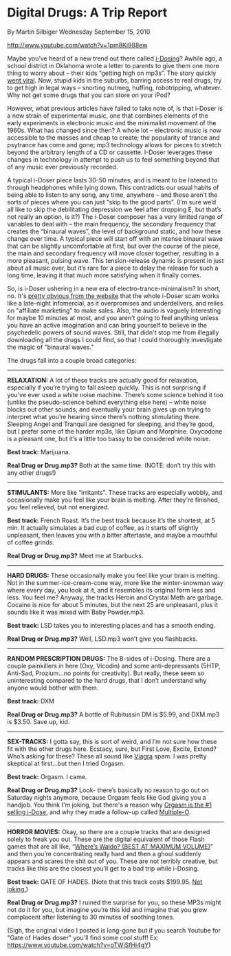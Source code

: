 # Digital Drugs: A Trip Report
By Martin Silbiger
Wednesday September 15, 2010

http://www.youtube.com/watch?v=1pm8Kj988ew

Maybe you’ve heard of a new trend out there called [i-Dosing](http://i-doser.com/storev3/)?  Awhile ago, a school district in Oklahoma wrote a letter to parents to give them one more thing to worry about – their kids “getting high on mp3s”.  The story quickly [went viral](http://www.wired.com/threatlevel/2010/07/digital-drugs/).  Now, stupid kids in the suburbs, barring access to real drugs, try to get high in legal ways – snorting nutmeg, huffing, robotripping, whatever.  Why not get some drugs that you can store on your iPod?

However, what previous articles have failed to take note of, is that i-Doser is a new strain of experimental music, one that combines elements of the early experiments in electronic music and the minimalist movement of the 1960s.  What has changed since then?  A whole lot – electronic music is now accessible to the masses and cheap to create; the popularity of trance and psytrance has come and gone; mp3 technology allows for pieces to stretch beyond the arbitrary length of a CD or cassette.  I-Doser leverages these changes in technology in attempt to push us to feel something beyond that of any music ever previously recorded.

A typical i-Doser piece lasts 30-50 minutes, and is meant to be listened to through headphones while lying down.  This contradicts our usual habits of being able to listen to any song, any time, anywhere – and these aren’t the sorts of pieces where you can just “skip to the good parts”.  (I’m sure we’d all like to skip the debilitating depression we feel after dropping E, but that’s not really an option, is it?)  The i-Doser composer has a very limited range of variables to deal with – the main frequency, the secondary frequency that creates the “binaural waves”, the level of background static, and how these change over time.  A typical piece will start off with an intense binaural wave that can be slightly uncomfortable at first, but over the course of the piece, the main and secondary frequency will move closer together, resulting in a more pleasant, pulsing wave.  This tension-release dynamic is present in just about all music ever, but it’s rare for a piece to delay the release for such a long time, leaving it that much more satisfying when it finally comes.

So, is i-Doser ushering in a new era of electro-trance-minimalism?  In short, no.  It's [pretty obvious from the website](http://i-doser.com/storev3/) that the whole i-Doser scam works like a late-night infomercial, as it overpromises and underdelivers, and relies on "affiliate marketing" to make sales.  Also, the audio is vaguely interesting for maybe 10 minutes at most, and you aren't going to feel anything unless you have an active imagination and can bring yourself to believe in the psychedelic powers of sound waves.  Still, that didn't stop me from illegally downloading all the drugs I could find, so that I could thoroughly investigate the magic of "binaural waves."

The drugs fall into a couple broad categories:
___
**RELAXATION:** A lot of these tracks are actually good for relaxation, especially if you’re trying to fall asleep quickly.  This is not surprising if you’ve ever used a white noise machine.  There’s some science behind it too (unlike the pseudo-science behind everything else here) – white noise blocks out other sounds, and eventually your brain gives up on trying to interpret what you’re hearing since there’s nothing stimulating there.  Sleeping Angel and Tranquil are designed for sleeping, and they’re good, but I prefer some of the harder mp3s, like Opium and Morphine.  Oxycodone is a pleasant one, but it’s a little too bassy to be considered white noise.

**Best track:** Marijuana.

**Real Drug or Drug.mp3?**  Both at the same time.  (NOTE: don’t try this with any other drugs!)
___
**STIMULANTS:** More like “irritants”.  These tracks are especially wobbly, and occasionally make you feel like your brain is melting.  After they're finished, you feel relieved, but not energized.

**Best track:** French Roast.  It’s the best track because it’s the shortest, at 5 min.  It actually simulates a bad cup of coffee, as it starts off slightly unpleasant, then leaves you with a bitter aftertaste, and maybe a mouthful of coffee grinds.

**Real Drug or Drug.mp3?**  Meet me at Starbucks.
___
**HARD DRUGS:**  These occasionally make you feel like your brain is melting.  Not in the summer-ice-cream-cone way, more like the winter-snowman way where every day, you look at it, and it resembles its original form less and less.  You feel me?  Anyway, the tracks Heroin and Crystal Meth are garbage.  Cocaine is nice for about 5 minutes, but the next 25 are unpleasant, plus it sounds like it was mixed with Baby Powder.mp3.

**Best track:** LSD takes you to interesting places and has a smooth ending.

**Real Drug or Drug.mp3?**  Well, LSD.mp3 won’t give you flashbacks.
___
**RANDOM PRESCRIPTION DRUGS:** The B-sides of i-Dosing.  There are a couple painkillers in here (Oxy, Vicodin) and some anti-depressants (5HTP, Anti-Sad, Prozium...no points for creativity).  But really, these seem so uninteresting compared to the hard drugs, that I don’t understand why anyone would bother with them.

**Best track:** DXM

**Real Drug or Drug.mp3?**  A bottle of Rubitussin DM is $5.99, and DXM.mp3 is $3.50.  Save up, kid.
___
**SEX-TRACKS:** I gotta say, this is sort of weird, and I’m not sure how these fit with the other drugs here.  Ecstacy, sure, but First Love, Excite, Extend?  Who’s asking for these?  These all sound like [Viagra](http://i-doser.com/storev3/index.php?main_page=product_info&amp;cPath=71&amp;products_id=282) spam.  I was pretty skeptical at first...but then I tried Orgasm.

**Best track:** Orgasm.  I came.

**Real Drug or Drug.mp3?**  Look- there’s basically no reason to go out on Saturday nights anymore, because Orgasm feels like God giving you a handjob.  You think I'm joking, but there's a reason why [Orgasm is the #1 selling i-Dose](http://www.i-doser.com/storev3/index.php), and why they made a follow-up called [Multiple-O](http://i-doser.com/storev3/index.php?main_page=product_info&amp;products_id=260).
___
**HORROR MOVIES:** Okay, so there are a couple tracks that are designed solely to freak you out.  These are the digital equivalent of those Flash games that are all like, “[Where’s Waldo?  (BEST AT MAXIMUM VOLUME)](http://www.albinoblacksheep.com/flash/waldo)”  and then you’re concentrating really hard and then a ghoul suddenly appears and scares the shit out of you.  These are not terribly creative, but tracks like this are the closest you’ll get to a bad trip while i-Dosing.

**Best track:** GATE OF HADES.  (Note that this track costs $199.95.  [Not joking.](http://i-doser.com/storev3/index.php?main_page=product_info&amp;products_id=277))

**Real Drug or Drug.mp3?**  I ruined the surprise for you, so these MP3s might not do it for you, but imagine you’re this kid and imagine that you grew complacent after listening to 30 minutes of soothing tones.

(Sigh, the original video I posted is long-gone but if you search Youtube for "Gate of Hades doser" you'll find some cool stuff! Ex: https://www.youtube.com/watch?v=oTWiSfHi4gY)